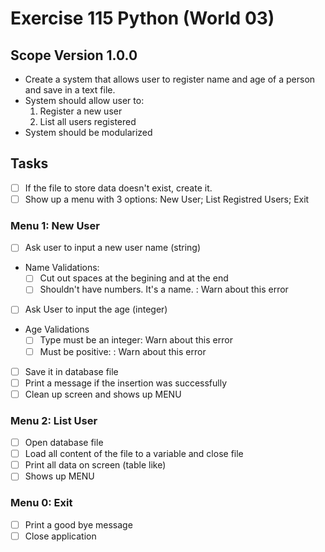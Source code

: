 # Exercise 115 Python (World 03)

## Scope Version 1.0.0

- Create a system that allows user to register name and age of a person and save in a text file.
- System should allow user to:
  1. Register a new user
  2. List all users registered
- System should be modularized

## Tasks

- [ ] If the file to store data doesn't exist, create it.
- [ ] Show up a menu with 3 options: New User; List Registred Users; Exit

### Menu 1: New User

- [ ] Ask user to input a new user name (string)
- Name Validations:
  - [ ] Cut out spaces at the begining and at the end
  - [ ] Shouldn't have numbers. It's a name. : Warn about this error
- [ ] Ask User to input the age (integer)
- Age Validations
  - [ ] Type must be an integer: Warn about this error
  - [ ] Must be positive: : Warn about this error
- [ ] Save it in database file
- [ ] Print a message if the insertion was successfully
- [ ] Clean up screen and shows up MENU

### Menu 2: List User

- [ ] Open database file
- [ ] Load all content of the file to a variable and close file
- [ ] Print all data on screen (table like)
- [ ] Shows up MENU

### Menu 0: Exit

- [ ] Print a good bye message
- [ ] Close application
